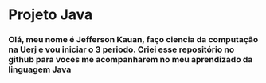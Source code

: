 # Projeto Java

### Olá, meu nome é Jefferson Kauan, faço ciencia da computação na Uerj e vou iniciar o 3 periodo. Criei esse repositório no github para voces me acompanharem no meu aprendizado da linguagem Java



